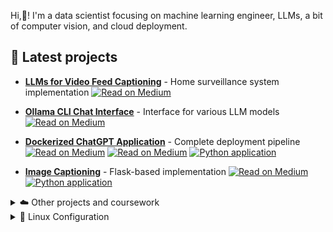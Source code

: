 Hi,👋! I'm a data scientist focusing on machine learning engineer, LLMs, a bit of computer vision, and cloud deployment. 

<!--
| QwQ Model | LaTeX in GitHub Actions | Home Surveillance with LLMs |
|:-:|:-:|:-:|
| <a href="https://medium.com/@balazskocsis/running-qwq-with-ollama-on-local-hardware-f7cec53d03a0"><img src="https://miro.medium.com/v2/resize:fit:640/format:webp/1*w611lcdR3yKnGf1rwWduKg.jpeg" width="150" height="100" alt="QwQ Model Illustration"><br><em>QwQ (Qwen with Questions 32B-Preview) is Alibaba's experimental reasoning language model.</em></a> | <a href="https://medium.com/@balazskocsis/latex-in-github-actions-3cf2d591fee8"><img src="https://miro.medium.com/v2/resize:fit:640/format:webp/1*s4zL97JLve9H5UCHHjQhDg.jpeg" width="150" height="100" alt="LaTeX in GitHub Actions"><br><em>LaTeX in GitHub Actions</em></a> | <a href="https://python.plainenglish.io/home-surveillance-with-llms-ollama-using-llava-1-6-005f193293d3"><img src="https://miro.medium.com/v2/resize:fit:720/format:webp/1*9X9GKaitSJGF5BmuGOjObw.png" width="150" height="100" alt="Home Surveillance with LLMs"><br><em>Home Surveillance with LLMs using Ollama and LLaVA</em></a> |
| <a href="https://medium.com/@balazskocsis/running-qwq-with-ollama-on-local-hardware-f7cec53d03a0"><img src="https://miro.medium.com/v2/resize:fit:640/format:webp/1*w611lcdR3yKnGf1rwWduKg.jpeg" width="300" height="200" alt="QwQ Model Illustration"><br><em>QwQ (Qwen with Questions 32B-Preview) is Alibaba's experimental reasoning language model.</em></a> | <a href="https://medium.com/@balazskocsis/latex-in-github-actions-3cf2d591fee8"><img src="https://miro.medium.com/v2/resize:fit:640/format:webp/1*s4zL97JLve9H5UCHHjQhDg.jpeg" width="300" height="200" alt="LaTeX in GitHub Actions"><br><em>LaTeX in GitHub Actions</em></a> | <a href="https://python.plainenglish.io/home-surveillance-with-llms-ollama-using-llava-1-6-005f193293d3"><img src="https://miro.medium.com/v2/resize:fit:720/format:webp/1*9X9GKaitSJGF5BmuGOjObw.png" width="300" height="200" alt="Home Surveillance with LLMs"><br><em>Home Surveillance with LLMs using Ollama and LLaVA</em></a> |

| QwQ Model | LaTeX in GitHub Actions | Home Surveillance with LLMs |
|:-:|:-:|:-:|
| [![QwQ Model](https://miro.medium.com/v2/resize:fit:640/format:webp/1*w611lcdR3yKnGf1rwWduKg.jpeg)](https://medium.com/@balazskocsis/running-qwq-with-ollama-on-local-hardware-f7cec53d03a0)<br>**QwQ Model Overview**<br>Alibaba's experimental reasoning language model for advanced analytical tasks | [![LaTeX in GitHub Actions](https://miro.medium.com/v2/resize:fit:640/format:webp/1*s4zL97JLve9H5UCHHjQhDg.jpeg)](https://medium.com/@balazskocsis/latex-in-github-actions-3cf2d591fee8)<br>**GitHub Actions Tutorial**<br>Integrating LaTeX compilation in CI/CD workflows | [![Home Surveillance LLM](https://miro.medium.com/v2/resize:fit:720/format:webp/1*9X9GKaitSJGF5BmuGOjObw.png)](https://python.plainenglish.io/home-surveillance-with-llms-ollama-using-llava-1-6-005f193293d3)<br>**LLM Surveillance Project**<br>Using Ollama and LLaVA for intelligent home monitoring |
| [![QwQ Model](https://miro.medium.com/v2/resize:fit:640/format:webp/1*w611lcdR3yKnGf1rwWduKg.jpeg)](https://medium.com/@balazskocsis/running-qwq-with-ollama-on-local-hardware-f7cec53d03a0)<br>**Technical Deep Dive**<br>Exploring QwQ's reasoning capabilities | [![LaTeX in GitHub Actions](https://miro.medium.com/v2/resize:fit:640/format:webp/1*s4zL97JLve9H5UCHHjQhDg.jpeg)](https://medium.com/@balazskocsis/latex-in-github-actions-3cf2d591fee8)<br>**Advanced CI Techniques**<br>Streamlining document generation | [![Home Surveillance LLM](https://miro.medium.com/v2/resize:fit:720/format:webp/1*9X9GKaitSJGF5BmuGOjObw.png)](https://python.plainenglish.io/home-surveillance-with-llms-ollama-using-llava-1-6-005f193293d3)<br>**AI-Powered Monitoring**<br>Intelligent home security solutions |


| QwQ Model | LaTeX in GitHub Actions | Home Surveillance with LLMs |
|:-:|:-:|:-:|
| [![QwQ Model](https://miro.medium.com/v2/resize:fit:640/format:webp/1*w611lcdR3yKnGf1rwWduKg.jpeg)](https://medium.com/@balazskocsis/running-qwq-with-ollama-on-local-hardware-f7cec53d03a0) | [![LaTeX in GitHub Actions](https://miro.medium.com/v2/resize:fit:640/format:webp/1*s4zL97JLve9H5UCHHjQhDg.jpeg)](https://medium.com/@balazskocsis/latex-in-github-actions-3cf2d591fee8) | [![Home Surveillance LLM](https://miro.medium.com/v2/resize:fit:720/format:webp/1*9X9GKaitSJGF5BmuGOjObw.png)](https://python.plainenglish.io/home-surveillance-with-llms-ollama-using-llava-1-6-005f193293d3) |
| **QwQ Model Overview** | **GitHub Actions Tutorial** | **LLM Surveillance Project** |
| *Alibaba's experimental reasoning language model* | *Integrating LaTeX compilation in CI/CD workflows* | *Using Ollama and LLaVA for intelligent home monitoring* |
| **Key Features:** | **Key Techniques:** | **Project Highlights:** |
| - Advanced analytical reasoning | - Automated document generation | - AI-powered home security |
| - 32B parameter model | - Markdown to PDF conversion | - Real-time object detection |
| - Math & coding focus | - Continuous integration | - LLM-based analysis |
-->

## 🌱 Latest projects
 
  - **[LLMs for Video Feed Captioning](https://github.com/bkocis/ollama-home-surveillance)** - Home surveillance system implementation
    <a href="https://medium.com/p/005f193293d3" target="blank"><img align="top" src="https://img.shields.io/badge/Medium-000000?style=for-the-badge&logo=medium&logoColor=white" alt="Read on Medium"/></a>
  - **[Ollama CLI Chat Interface](https://github.com/bkocis/ollama-test)** - Interface for various LLM models
    <a href="https://medium.com/@balazskocsis/list/ollama-run-llms-localy-f9f124256761" target="blank"><img align="top" src="https://img.shields.io/badge/Medium-000000?style=for-the-badge&logo=medium&logoColor=white" alt="Read on Medium"/></a>
  - **[Dockerized ChatGPT Application](https://github.com/bkocis/chatgpt-api-app)** - Complete deployment pipeline
    <a href="https://medium.com/@balazskocsis/how-to-define-endpoints-for-image-captioning-applications-using-fastapi-0ef5ffba65a4" target="blank"><img align="top" src="https://img.shields.io/badge/Medium-000000?style=for-the-badge&logo=medium&logoColor=white" alt="Read on Medium"/></a>
    <a href="https://medium.com/@balazskocsis/deploying-to-a-server-with-github-actions-a-deep-dive-e8558e83a4d7" target="blank"><img align="top" src="https://img.shields.io/badge/Medium-000000?style=for-the-badge&logo=medium&logoColor=white" alt="Read on Medium"/></a>
    [![Python application](https://github.com/bkocis/gradio-apps/actions/workflows/python-app.yml/badge.svg?branch=main)](https://github.com/bkocis/gradio-apps/actions/workflows/python-app.yml)

  - **[Image Captioning](https://github.com/bkocis/image-captioning-application-pytorch)** - Flask-based implementation
    <a href="https://medium.com/@balazskocsis/background-removal-and-image-captioning-write-a-flask-app-and-host-it-5c8ca4194542" target="blank"><img align="top" src="https://img.shields.io/badge/Medium-000000?style=for-the-badge&logo=medium&logoColor=white" alt="Read on Medium"/></a>
    [![Python application](https://github.com/bkocis/image-captioning-applications/actions/workflows/python-app.yml/badge.svg)](https://github.com/bkocis/image-captioning-applications/actions/workflows/python-app.yml) 



<details>
<summary> ☁️ Other projects and coursework</summary>
  
- **[AWS Recognition Object Detection](https://github.com/bkocis/bertelsmann-dsml-group-projects)** - Cloud-based computer vision
- **Kubernetes & Docker**
  - [Flask App on AWS EKS](https://github.com/bkocis/CloudDevOps-ND-Capstone) - Docker containerization with Kubernetes deployment
  - [Kubernetes Cluster Deployment](https://github.com/bkocis/cloud-miniproject-01/tree/test-kubernetes) - Flask application orchestration
- **[ML Microservice Operationalization](https://github.com/bkocis/CloudDevOps-ND-Operationalize-ML-Microservice)**
- **[Infrastructure as Code](https://github.com/bkocis/CloudDevOps-ND-Infrastructure-as-code)** - AWS automation
</details>



<details>
<summary> 🐧 Linux Configuration</summary>

- [Linux Command Collection](https://github.com/bkocis/one-liners) - Curated list of useful commands
- [Dotfiles](https://github.com/bkocis/dotfiles) - Personal configuration files
  - [Vim Configuration](https://github.com/bkocis/dotfiles/blob/master/vimrc)
  - [Shell Configuration](https://github.com/bkocis/dotfiles/blob/master/bashrc) - Bash & Zsh
</details>
